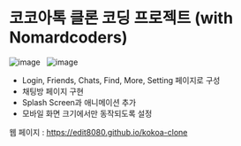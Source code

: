 # 코코아톡 클론 코딩 프로젝트 (with Nomardcoders)

![image](https://user-images.githubusercontent.com/30149272/107118441-63ab9500-68c4-11eb-8d9a-ef9fd3b219d5.png) &nbsp;
![image](https://user-images.githubusercontent.com/30149272/107118425-48d92080-68c4-11eb-9f19-b0e3c59b230a.png)


- Login, Friends, Chats, Find, More, Setting 페이지로 구성
- 채팅방 페이지 구현
- Splash Screen과 애니메이션 추가
- 모바일 화면 크기에서만 동작되도록 설정

웹 페이지 : https://edit8080.github.io/kokoa-clone

